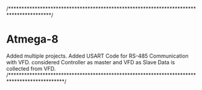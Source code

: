 /****************************************************************************************/
# Atmega-8
Added multiple projects.
Added USART Code for RS-485 Communication with VFD.
considered Controller as master and VFD as Slave
Data is collected from VFD.
/*********************************************************************************************/
